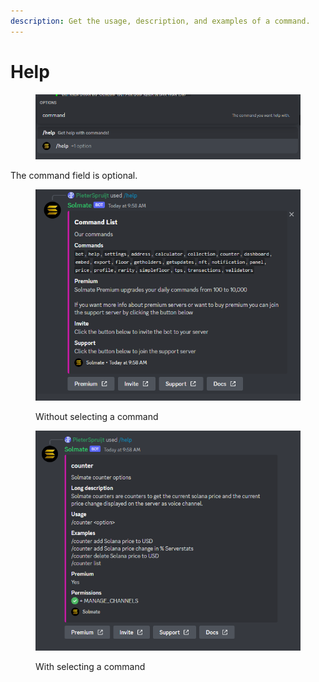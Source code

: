 ```yaml
---
description: Get the usage, description, and examples of a command.
---
```


# Help

<figure><img src="../.gitbook/assets/image (6) (2).png" alt=""><figcaption></figcaption></figure>

The command field is optional.&#x20;

<figure><img src="../.gitbook/assets/image (33).png" alt=""><figcaption><p>Without selecting a command</p></figcaption></figure>

<figure><img src="../.gitbook/assets/image (2) (1).png" alt=""><figcaption><p>With selecting a command</p></figcaption></figure>
